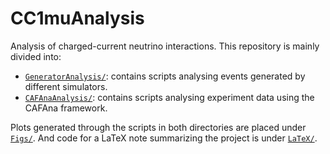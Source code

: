 # CC1muAnalysis

Analysis of charged-current neutrino interactions. This repository is mainly divided into:

- [`GeneratorAnalysis/`](https://github.com/epelaaez/CC1muAnalysis/tree/main/GeneratorAnalysis): contains scripts analysing events generated by different simulators.
- [`CAFAnaAnalysis/`](https://github.com/epelaaez/CC1muAnalysis/tree/main/CAFAnaAnalysis): contains scripts analysing experiment data using the CAFAna framework.

Plots generated through the scripts in both directories are placed under [`Figs/`](https://github.com/epelaaez/CC1muAnalysis/tree/main/Figs). And code for a LaTeX note summarizing the project is under [`LaTeX/`](https://github.com/epelaaez/CC1muAnalysis/tree/main/LaTeX).